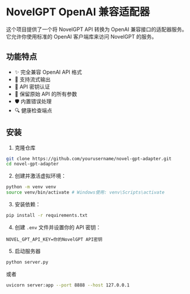 # NovelGPT OpenAI 兼容适配器

这个项目提供了一个将 NovelGPT API 转换为 OpenAI 兼容接口的适配器服务。它允许你使用标准的 OpenAI 客户端库来访问 NovelGPT 的服务。

## 功能特点

- ✨ 完全兼容 OpenAI API 格式
- 🚀 支持流式输出
- 🔑 API 密钥认证
- 🔄 保留原始 API 的所有参数
- 🛡️ 内置错误处理
- 🔍 健康检查端点

## 安装

1. 克隆仓库

```bash
git clone https://github.com/yourusername/novel-gpt-adapter.git
cd novel-gpt-adapter
```

2. 创建并激活虚拟环境：

```bash
python -m venv venv
source venv/bin/activate # Windows使用: venv\Scripts\activate
```

3. 安装依赖：

```bash
pip install -r requirements.txt
```

4. 创建 `.env` 文件并设置你的 API 密钥：

```env
NOVEL_GPT_API_KEY=你的NovelGPT API密钥
```

5. 启动服务器

```bash
python server.py
```

或者

```bash
uvicorn server:app --port 8888 --host 127.0.0.1
```